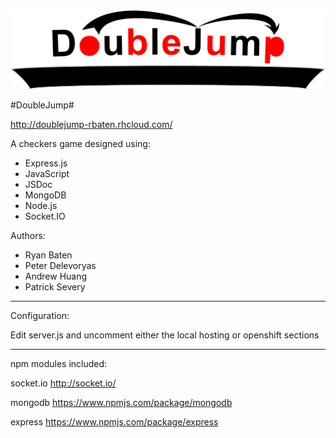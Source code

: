<img src="/public/images/logo.png"/>

#DoubleJump#

http://doublejump-rbaten.rhcloud.com/

A checkers game designed using:
* Express.js
* JavaScript
* JSDoc
* MongoDB
* Node.js
* Socket.IO

Authors:
* Ryan Baten
* Peter Delevoryas
* Andrew Huang
* Patrick Severy

***
Configuration:

Edit server.js and uncomment either the local hosting or openshift sections

***
npm modules included:

socket.io http://socket.io/

mongodb https://www.npmjs.com/package/mongodb

express https://www.npmjs.com/package/express
